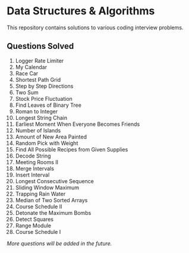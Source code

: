 # Data Structures & Algorithms

This repository contains solutions to various coding interview problems.

## Questions Solved

1. Logger Rate Limiter
2. My Calendar
3. Race Car
4. Shortest Path Grid
5. Step by Step Directions
6. Two Sum
7. Stock Price Fluctuation
8. Find Leaves of Binary Tree
9. Roman to Integer
10. Longest String Chain
11. Earliest Moment When Everyone Becomes Friends
12. Number of Islands
13. Amount of New Area Painted
14. Random Pick with Weight
15. Find All Possible Recipes from Given Supplies
16. Decode String
17. Meeting Rooms II
18. Merge Intervals
19. Insert Interval
20. Longest Consecutive Sequence
21. Sliding Window Maximum
22. Trapping Rain Water
23. Median of Two Sorted Arrays
24. Course Schedule II
26. Detonate the Maximum Bombs
27. Detect Squares
28. Range Module
25. Course Schedule I

*More questions will be added in the future.*
